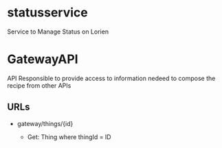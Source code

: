 # statusservice

Service to Manage Status on Lorien

# GatewayAPI

API Responsible to provide access to information nedeed to compose the recipe
from other APIs

## URLs

* gateway/things/{id}

  * Get: Thing where thingId = ID
